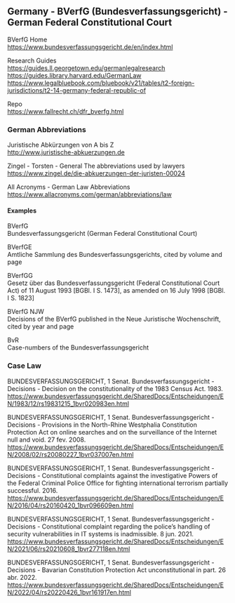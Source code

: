## Germany - BVerfG (Bundesverfassungsgericht) - German Federal Constitutional Court

BVerfG Home  
https://www.bundesverfassungsgericht.de/en/index.html  

Research Guides  
https://guides.ll.georgetown.edu/germanlegalresearch  
https://guides.library.harvard.edu/GermanLaw  
https://www.legalbluebook.com/bluebook/v21/tables/t2-foreign-jurisdictions/t2-14-germany-federal-republic-of  

Repo  
https://www.fallrecht.ch/dfr_bverfg.html  

### German Abbreviations

Juristische Abkürzungen von A bis Z  
http://www.juristische-abkuerzungen.de   

Zingel -  Torsten - General The abbreviations used by lawyers
https://www.zingel.de/die-abkuerzungen-der-juristen-00024  

All Acronyms - German Law Abbreviations
https://www.allacronyms.com/german/abbreviations/law  

#### Examples

BVerfG  
Bundesverfassungsgericht (German Federal Constitutional Court)  

BVerfGE  
Amtliche Sammlung des Bundesverfassungsgerichts, cited by volume and page  

BVerfGG  
Gesetz über das Bundesverfassungsgericht (Federal Constitutional Court Act) of 11 August 1993 [BGBl. I S. 1473], as amended on 16 July 1998 [BGBl. I S. 1823]  

BVerfG NJW  
Decisions of the BVerfG published in the Neue Juristische Wochenschrift, cited by year and page  

BvR  
Case-numbers of the Bundesverfassungsgericht  

### Case Law

BUNDESVERFASSUNGSGERICHT, 1 Senat. Bundesverfassungsgericht - Decisions - Decision on the constitutionality of the 1983 Census Act. 1983. 
https://www.bundesverfassungsgericht.de/SharedDocs/Entscheidungen/EN/1983/12/rs19831215_1bvr020983en.html

BUNDESVERFASSUNGSGERICHT, 1 Senat. Bundesverfassungsgericht - Decisions - Provisions in the North-Rhine Westphalia Constitution Protection Act on online searches and on the surveillance of the Internet null and void. 27 fev. 2008. 
https://www.bundesverfassungsgericht.de/SharedDocs/Entscheidungen/EN/2008/02/rs20080227_1bvr037007en.html

BUNDESVERFASSUNGSGERICHT, 1 Senat. Bundesverfassungsgericht - Decisions - Constitutional complaints against the investigative Powers of the Federal Criminal Police Office for fighting international terrorism partially successful. 2016. 
https://www.bundesverfassungsgericht.de/SharedDocs/Entscheidungen/EN/2016/04/rs20160420_1bvr096609en.html

BUNDESVERFASSUNGSGERICHT, 1 Senat. Bundesverfassungsgericht - Decisions - Constitutional complaint regarding the police’s handling of security vulnerabilities in IT systems is inadmissible. 8 jun. 2021.
https://www.bundesverfassungsgericht.de/SharedDocs/Entscheidungen/EN/2021/06/rs20210608_1bvr277118en.html

BUNDESVERFASSUNGSGERICHT, 1 Senat. Bundesverfassungsgericht - Decisions - Bavarian Constitution Protection Act unconstitutional in part. 26 abr. 2022. 
https://www.bundesverfassungsgericht.de/SharedDocs/Entscheidungen/EN/2022/04/rs20220426_1bvr161917en.html

